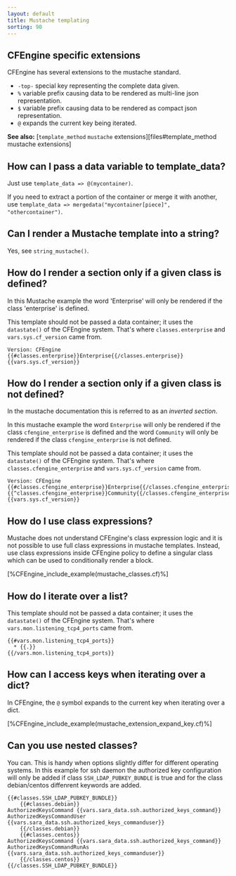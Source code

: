 ```yaml
---
layout: default
title: Mustache templating
sorting: 90
---
```


## CFEngine specific extensions

CFEngine has several extensions to the mustache standard.

* `-top-` special key representing the complete data given.
* `%` variable prefix causing data to be rendered as multi-line json representation.
* `$` variable prefix causing data to be rendered as compact json representation.
* `@` expands the current key being iterated.

**See also:** [`template_method` `mustache` extensions][files#template_method mustache extensions]

## How can I pass a data variable to template_data?

Just use `template_data => @(mycontainer)`.

If you need to extract a portion of the container or merge it with another, use
`template_data => mergedata("mycontainer[piece]", "othercontainer")`.

## Can I render a Mustache template into a string?

Yes, see `string_mustache()`.

## How do I render a section only if a given class is defined?

In this Mustache example the word 'Enterprise' will only be rendered if the
class 'enterprise' is defined.

This template should not be passed a data container; it uses the `datastate()`
of the CFEngine system. That's where `classes.enterprise` and
`vars.sys.cf_version` came from.

```
Version: CFEngine {{#classes.enterprise}}Enterprise{{/classes.enterprise}} {{vars.sys.cf_version}}
```

## How do I render a section only if a given class is not defined?

In the mustache documentation this is referred to as an *inverted section*.

In this mustache example the word ```Enterprise``` will only be rendered if the
class ```cfengine_enterprise``` is defined and the word ```Community``` will
only be rendered if the class ```cfengine_enterprise``` is not defined.

This template should not be passed a data container; it uses the `datastate()`
of the CFEngine system. That's where `classes.cfengine_enterprise` and
`vars.sys.cf_version` came from.

```
Version: CFEngine {{#classes.cfengine_enterprise}}Enterprise{{/classes.cfengine_enterprise}}{{^classes.cfengine_enterprise}}Community{{/classes.cfengine_enterprise}} {{vars.sys.cf_version}}
```

## How do I use class expressions?

Mustache does not understand CFEngine's class expression logic and it is not
possible to use full class expressions in mustache templates. Instead, use class
expressions inside CFEngine policy to define a singular class which can be used
to conditionally render a block.

[%CFEngine_include_example(mustache_classes.cf)%]

## How do I iterate over a list?

This template should not be passed a data container; it uses the `datastate()`
of the CFEngine system. That's where `vars.mon.listening_tcp4_ports` came from.

```
{{#vars.mon.listening_tcp4_ports}}
  * {{.}}
{{/vars.mon.listening_tcp4_ports}}
```

## How can I access keys when iterating over a dict?

In CFEngine, the `@` symbol expands to the current key  when iterating over a dict.

[%CFEngine_include_example(mustache_extension_expand_key.cf)%]

## Can you use nested classes?

You can. This is handy when options slightly differ for different operating systems.
In this example for ssh daemon the authorized key configuration will only be added if
class `SSH_LDAP_PUBKEY_BUNDLE` is true and for the class debian/centos diffenrent
keywords are added.

```
{{#classes.SSH_LDAP_PUBKEY_BUNDLE}}
    {{#classes.debian}}
AuthorizedKeysCommand {{vars.sara_data.ssh.authorized_keys_command}}
AuthorizedKeysCommandUser {{vars.sara_data.ssh.authorized_keys_commanduser}}
    {{/classes.debian}}
    {{#classes.centos}}
AuthorizedKeysCommand {{vars.sara_data.ssh.authorized_keys_command}}
AuthorizedKeysCommandRunAs {{vars.sara_data.ssh.authorized_keys_commanduser}}
    {{/classes.centos}}
{{/classes.SSH_LDAP_PUBKEY_BUNDLE}}
```
